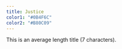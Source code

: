 ```yaml
---
title: Justice
color1: "#0B4F6C"
color2: "#B80C09"
---
```


This is an average length title (7 characters).
